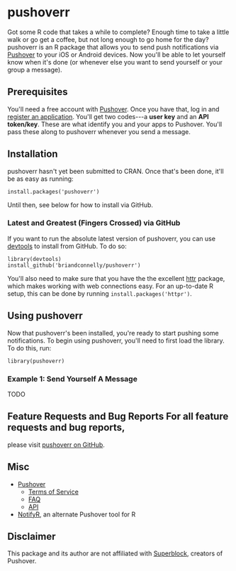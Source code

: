 # pushoverr

Got some R code that takes a while to complete? Enough time to take a little
walk or go get a coffee, but not long enough to go home for the day?  pushoverr
is an R package that allows you to send push notifications via
[Pushover](https://pushover.net/) to your iOS or Android devices. Now you'll be
able to let yourself know when it's done (or whenever else you want to send
yourself or your group a message).


## Prerequisites

You'll need a free account with [Pushover](https://pushover.net/). Once you
have that, log in and [register an
application](https://pushover.net/apps/build). You'll get two codes---a **user
key** and an **API token/key**. These are what identify you and your apps to
Pushover. You'll pass these along to pushoverr whenever you send a message.


## Installation

pushoverr hasn't yet been submitted to CRAN. Once that's been done, it'll be as
easy as running:

    install.packages('pushoverr')

Until then, see below for how to install via GitHub.


### Latest and Greatest (Fingers Crossed) via GitHub

If you want to run the absolute latest version of pushoverr, you can use
[devtools](http://cran.r-project.org/web/packages/devtools/index.html) to
install from GitHub. To do so:

    library(devtools)
    install_github('briandconnelly/pushoverr')

You'll also need to make sure that you have the the excellent
[httr](http://cran.r-project.org/web/packages/httr/index.html) package, which
makes working with web connections easy.  For an up-to-date R setup, this can
be done by running `install.packages('httpr')`.

## Using pushoverr

Now that pushoverr's been installed, you're ready to start pushing some
notifications. To begin using pushoverr, you'll need to first load the library.
To do this, run:

    library(pushoverr)
    
### Example 1: Send Yourself A Message

TODO


## Feature Requests and Bug Reports For all feature requests and bug reports,
please visit [pushoverr on
GitHub](https://github.com/briandconnelly/pushoverr/issues).


## Misc
* [Pushover](https://pushover.net)
    * [Terms of Service](https://pushover.net/terms)
    * [FAQ](https://pushover.net/faq)
    * [API](https://pushover.net/api)
* [NotifyR](http://cran.r-project.org/web/packages/notifyR/index.html), an
alternate Pushover tool for R

## Disclaimer
This package and its author are not affiliated with
[Superblock](http://superblock.net/), creators of Pushover.
